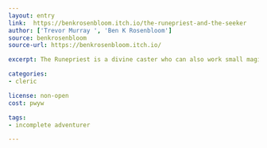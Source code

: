 ```yaml
---
layout: entry
link:  https://benkrosenbloom.itch.io/the-runepriest-and-the-seeker
author: ['Trevor Murray ', 'Ben K Rosenbloom']
source: benkrosenbloom
source-url: https://benkrosenbloom.itch.io/

excerpt: The Runepriest is a divine caster who can also work small magic effects through the words of power, pieces of the language of the gods, that they learn.

categories:
- cleric

license: non-open
cost: pwyw

tags:
- incomplete adventurer

---
```

